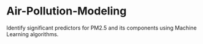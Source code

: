 # Air-Pollution-Modeling

Identify significant predictors for PM2.5 and its components using Machine Learning algorithms.
